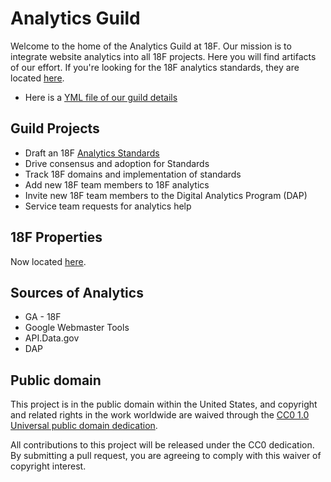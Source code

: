 # Analytics Guild

Welcome to the home of the Analytics Guild at 18F. Our mission is to integrate website analytics into all 18F projects. Here you will find artifacts of our effort. If you're looking for the 18F analytics standards, they are located [here](https://github.com/18F/analytics-standards). 

* Here is a [YML file of our guild details](https://github.com/18F/data-private/blob/master/working_groups/analytics.yml)

## Guild Projects
* Draft an 18F [Analytics Standards](https://github.com/18F/analytics-standards)
* Drive consensus and adoption for Standards
* Track 18F domains and implementation of standards
* Add new 18F team members to 18F analytics
* Invite new 18F team members to the Digital Analytics Program (DAP)
* Service team requests for analytics help

## 18F Properties

Now located [here](https://github.com/18F/analytics/blob/master/status-tracking.md).

## Sources of Analytics
* GA - 18F
* Google Webmaster Tools
* API.Data.gov
* DAP


## Public domain

This project is in the public domain within the United States, and
copyright and related rights in the work worldwide are waived through
the [CC0 1.0 Universal public domain dedication](https://creativecommons.org/publicdomain/zero/1.0/).

All contributions to this project will be released under the CC0
dedication. By submitting a pull request, you are agreeing to comply
with this waiver of copyright interest.

